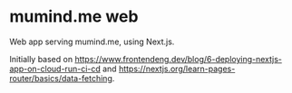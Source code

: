 # mumind.me web

Web app serving mumind.me, using Next.js.

Initially based on https://www.frontendeng.dev/blog/6-deploying-nextjs-app-on-cloud-run-ci-cd and
https://nextjs.org/learn-pages-router/basics/data-fetching.
